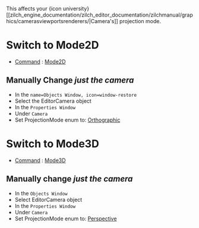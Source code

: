 This affects your {icon university}[[zilch_engine_documentation/zilch_editor_documentation/zilchmanual/graphics/camerasviewportsrenderers/|Camera's]] projection mode.

 # Switch to Mode2D
- [Command](https://github.com/ZilchEngine/ZilchDocs/blob/master/zilch_editor_documentation/zilchmanual/editor/editorcommands/commands.markdown) : [ Mode2D](https://github.com/ZilchEngine/ZilchDocs/blob/master/code_reference/command_reference.markdown#mode2d)

 ## Manually Change *just the camera*


 - In the `name=Objects Window, icon=window-restore`
  - Select the EditorCamera object
 - In the `Properties Window`
  - Under `Camera`
   - Set ProjectionMode enum to: [Orthographic](https://github.com/ZilchEngine/ZilchDocs/blob/master/code_reference/enum_reference.markdown#perspectivemode)

 # Switch to Mode3D
- [Command](https://github.com/ZilchEngine/ZilchDocs/blob/master/zilch_editor_documentation/zilchmanual/editor/editorcommands/commands.markdown) : [ Mode3D](https://github.com/ZilchEngine/ZilchDocs/blob/master/code_reference/command_reference.markdown#mode3d)


 ## Manually change *just the camera*


 - In the `Objects Window`
  - Select EditorCamera object
 - In the `Properties Window`
  - Under `Camera`
   - Set ProjectionMode enum to: [Perspective](https://github.com/ZilchEngine/ZilchDocs/blob/master/code_reference/enum_reference.markdown#perspectivemode)
 

 